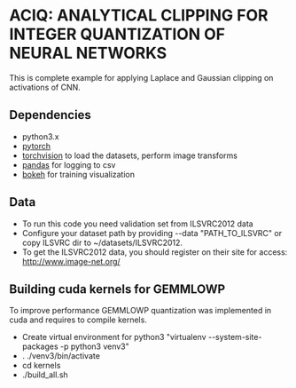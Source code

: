 # ACIQ: ANALYTICAL CLIPPING FOR INTEGER QUANTIZATION OF NEURAL NETWORKS
This is complete example for applying Laplace and Gaussian clipping on activations of CNN.

## Dependencies
- python3.x
- [pytorch](<http://www.pytorch.org>)
- [torchvision](<https://github.com/pytorch/vision>) to load the datasets, perform image transforms
- [pandas](<http://pandas.pydata.org/>) for logging to csv
- [bokeh](<http://bokeh.pydata.org>) for training visualization

## Data
- To run this code you need validation set from ILSVRC2012 data
- Configure your dataset path by providing --data "PATH_TO_ILSVRC" or copy ILSVRC dir to ~/datasets/ILSVRC2012.
- To get the ILSVRC2012 data, you should register on their site for access: <http://www.image-net.org/>

## Building cuda kernels for GEMMLOWP
To improve performance GEMMLOWP quantization was implemented in cuda and requires to compile kernels.

- Create virtual environment for python3 "virtualenv --system-site-packages -p python3 venv3"
- . ./venv3/bin/activate
- cd kernels
- ./build_all.sh
